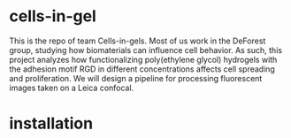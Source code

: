 # cells-in-gel
This is the repo of team Cells-in-gels. Most of us work in the DeForest group, studying how biomaterials can influence cell behavior. As such, this project analyzes how functionalizing poly(ethylene glycol) hydrogels with the adhesion motif RGD in different concentrations affects cell spreading and proliferation. We will design a pipeline for processing fluorescent images taken on a Leica confocal. 



# installation
